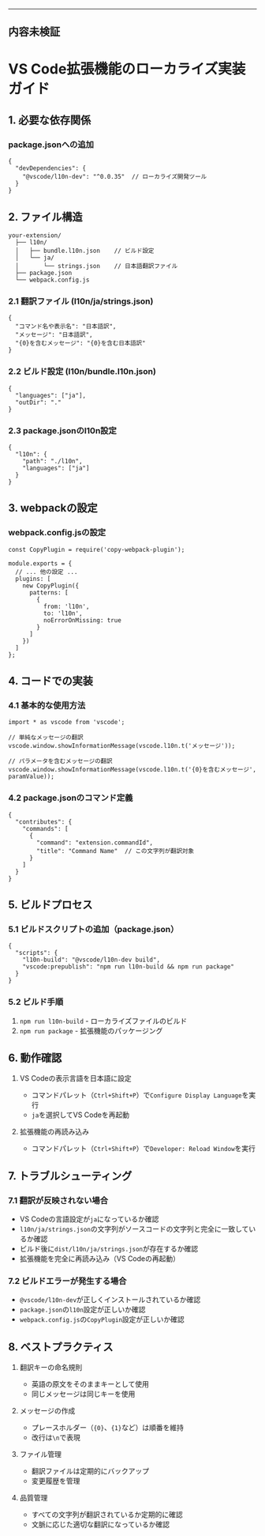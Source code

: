-----
内容未検証
-----
# VS Code拡張機能のローカライズ実装ガイド

## 1. 必要な依存関係

### package.jsonへの追加
```
{
  "devDependencies": {
    "@vscode/l10n-dev": "^0.0.35"  // ローカライズ開発ツール
  }
}
```

## 2. ファイル構造

```
your-extension/
  ├── l10n/
  │   ├── bundle.l10n.json    // ビルド設定
  │   └── ja/
  │       └── strings.json    // 日本語翻訳ファイル
  ├── package.json
  └── webpack.config.js
```

### 2.1 翻訳ファイル (l10n/ja/strings.json)
```
{
  "コマンド名や表示名": "日本語訳",
  "メッセージ": "日本語訳",
  "{0}を含むメッセージ": "{0}を含む日本語訳"
}
```

### 2.2 ビルド設定 (l10n/bundle.l10n.json)
```
{
  "languages": ["ja"],
  "outDir": "."
}
```

### 2.3 package.jsonのl10n設定
```
{
  "l10n": {
    "path": "./l10n",
    "languages": ["ja"]
  }
}
```

## 3. webpackの設定

### webpack.config.jsの設定
```
const CopyPlugin = require('copy-webpack-plugin');

module.exports = {
  // ... 他の設定 ...
  plugins: [
    new CopyPlugin({
      patterns: [
        {
          from: 'l10n',
          to: 'l10n',
          noErrorOnMissing: true
        }
      ]
    })
  ]
};
```

## 4. コードでの実装

### 4.1 基本的な使用方法
```
import * as vscode from 'vscode';

// 単純なメッセージの翻訳
vscode.window.showInformationMessage(vscode.l10n.t('メッセージ'));

// パラメータを含むメッセージの翻訳
vscode.window.showInformationMessage(vscode.l10n.t('{0}を含むメッセージ', paramValue));
```

### 4.2 package.jsonのコマンド定義
```
{
  "contributes": {
    "commands": [
      {
        "command": "extension.commandId",
        "title": "Command Name"  // この文字列が翻訳対象
      }
    ]
  }
}
```

## 5. ビルドプロセス

### 5.1 ビルドスクリプトの追加（package.json）
```
{
  "scripts": {
    "l10n-build": "@vscode/l10n-dev build",
    "vscode:prepublish": "npm run l10n-build && npm run package"
  }
}
```

### 5.2 ビルド手順
1. `npm run l10n-build` - ローカライズファイルのビルド
2. `npm run package` - 拡張機能のパッケージング

## 6. 動作確認

1. VS Codeの表示言語を日本語に設定
   - コマンドパレット（`Ctrl+Shift+P`）で`Configure Display Language`を実行
   - `ja`を選択してVS Codeを再起動

2. 拡張機能の再読み込み
   - コマンドパレット（`Ctrl+Shift+P`）で`Developer: Reload Window`を実行

## 7. トラブルシューティング

### 7.1 翻訳が反映されない場合
- VS Codeの言語設定が`ja`になっているか確認
- `l10n/ja/strings.json`の文字列がソースコードの文字列と完全に一致しているか確認
- ビルド後に`dist/l10n/ja/strings.json`が存在するか確認
- 拡張機能を完全に再読み込み（VS Codeの再起動）

### 7.2 ビルドエラーが発生する場合
- `@vscode/l10n-dev`が正しくインストールされているか確認
- `package.json`の`l10n`設定が正しいか確認
- `webpack.config.js`の`CopyPlugin`設定が正しいか確認

## 8. ベストプラクティス

1. 翻訳キーの命名規則
   - 英語の原文をそのままキーとして使用
   - 同じメッセージは同じキーを使用

2. メッセージの作成
   - プレースホルダー（`{0}`、`{1}`など）は順番を維持
   - 改行は`\n`で表現

3. ファイル管理
   - 翻訳ファイルは定期的にバックアップ
   - 変更履歴を管理

4. 品質管理
   - すべての文字列が翻訳されているか定期的に確認
   - 文脈に応じた適切な翻訳になっているか確認
